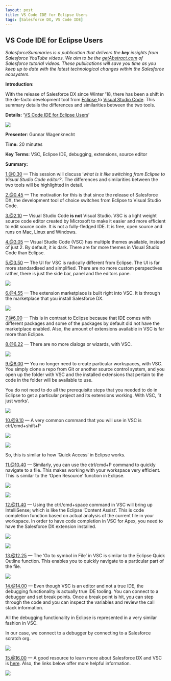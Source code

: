 ```yaml
---
layout: post
title: VS Code IDE for Eclipse Users
tags: [Salesforce DX, VS Code IDE]
---
```


## VS Code IDE for Eclipse Users

*SalesforceSummaries is a publication that delivers the **key** insights from Salesforce YouTube videos. We aim to be the [getAbstract.com](https://www.getabstract.com/en/) of Salesforce tutorial videos. These publications will save you time as you keep up to date with the latest technological changes within the Salesforce ecosystem.*

**Introduction:**

With the release of Salesforce DX since Winter ’18, there has been a shift in the de-facto development tool from [Eclipse ](https://www.eclipse.org/ide/)to [Visual Studio Code](https://code.visualstudio.com/). This summary details the differences and similarities between the two tools.

**Details:** ‘[VS Code IDE for Eclipse Users](https://www.youtube.com/watch?v=Ez5ITRJBres)’

![](https://cdn-images-1.medium.com/max/2000/1*CswBkRybokSU475bFIVyCQ.png)

**Presenter**: Gunnar Wagenknecht

**Time:** 20 minutes

**Key Terms**: VSC, Eclipse IDE, debugging, extensions, source editor

**Summary:**

 1.@0.30 — This session will discuss ‘*what is it like switching from Eclipse to Visual Studio Code editor?*’. The differences and similarities between the two tools will be highlighted in detail.

 2.@0.45 — The motivation for this is that since the release of Salesforce DX, the development tool of choice switches from Eclipse to Visual Studio Code.

 3.@2.10 — Visual Studio Code **is not** Visual Studio. VSC is a light weight source code editor created by Microsoft to make it easier and more efficient to edit source code. It is not a fully-fledged IDE. It is free, open source and runs on Mac, Linux and Windows.

 4.@3.05 — Visual Studio Code (VSC) has multiple themes available, instead of just 2. By default, it is dark. There are far more themes in Visual Studio Code than Eclipse.

 5.@3.50 — The UI for VSC is radically different from Eclipse. The UI is far more standardised and simplified. There are no more custom perspectives rather, there is just the side bar, panel and the editors pane.

![](https://cdn-images-1.medium.com/max/2000/1*1DX_uXLAR1d2619XKeLHQA.png)

6.@4.55 — The extension marketplace is built right into VSC. It is through the marketplace that you install Salesforce DX.

![](https://cdn-images-1.medium.com/max/2000/1*NsShjQMQlLQLZsqCaveyjg.png)

7.@6.00 — This is in contrast to Eclipse because that IDE comes with different packages and some of the packages by default did not have the marketplace enabled. Also, the amount of extensions available in VSC is far more than Eclipse.

8.@6.22 — There are no more dialogs or wizards, with VSC.

![](https://cdn-images-1.medium.com/max/2000/1*FTaMWB6imEdn3V09rVtp8A.png)

9.@8.00 — You no longer need to create particular workspaces, with VSC. You simply clone a repo from Git or another source control system, and you open up the folder with VSC and the installed extensions that pertain to the code in the folder will be available to use.

You do not need to do all the prerequisite steps that you needed to do in Eclipse to get a particular project and its extensions working. With VSC, ‘it just works’.

![](https://cdn-images-1.medium.com/max/2000/1*WNPFdwAbQjSmFPpIZSpTCw.png)

10.@9.10 — A very common command that you will use in VSC is ctrl/cmd+shift+P

![](https://cdn-images-1.medium.com/max/2000/1*WMXkeWjHDyS7wr4LSDDTfw.png)

![](https://cdn-images-1.medium.com/max/2000/1*HkBbfGa-28ADxeIm5WQLaQ.png)

So, this is similar to how ‘Quick Access’ in Eclipse works.

11.@10.40 — Similarly, you can use the ctrl/cmd+P command to quickly navigate to a file. This makes working with your workspace very efficient. This is similar to the ‘Open Resource’ function in Eclipse.

![](https://cdn-images-1.medium.com/max/2000/1*lXO2CuON6F7wYOhSvGA1_g.png)

![](https://cdn-images-1.medium.com/max/2000/1*YyAknbStV34xs8Xnc8gPrA.png)

12.@11.40 — Using the ctrl/cmd+space command in VSC will bring up IntelliSense; which is like the Eclipse ‘Content Assist’. This is code completion function based on actual analysis of the current file in your workspace. In order to have code completion in VSC for Apex, you need to have the Salesforce DX extension installed.

![](https://cdn-images-1.medium.com/max/2000/1*npRBwPoTHdpIahZKyKKGaw.png)

![](https://cdn-images-1.medium.com/max/2000/1*AXyXrqxK5k8gS4kcKqC4zw.png)

13.@12.25 — The ‘Go to symbol in File’ in VSC is similar to the Eclipse Quick Outline function. This enables you to quickly navigate to a particular part of the file.

![](https://cdn-images-1.medium.com/max/2000/1*jZzGVi2XLWu2bBR4Cr-KeQ.png)

14.@14.00 — Even though VSC is an editor and not a true IDE, the debugging functionality is actually true IDE tooling. You can connect to a debugger and set break points. Once a break point is hit, you can step through the code and you can inspect the variables and review the call stack information.

All the debugging functionality in Eclipse is represented in a very similar fashion in VSC.

In our case, we connect to a debugger by connecting to a Salesforce scratch org.

![](https://cdn-images-1.medium.com/max/2000/1*gr_x7NBNStA9tKMQBuGjbQ.png)

15.@16.00 — A good resource to learn more about Salesforce DX and VSC is [here](https://github.com/forcedotcom/salesforcedx-vscode/wiki/Tips-and-Tricks). Also, the links below offer more helpful information.

![](https://cdn-images-1.medium.com/max/2000/1*KxxWV0-HT0BBOAk9W0gckA.png)
